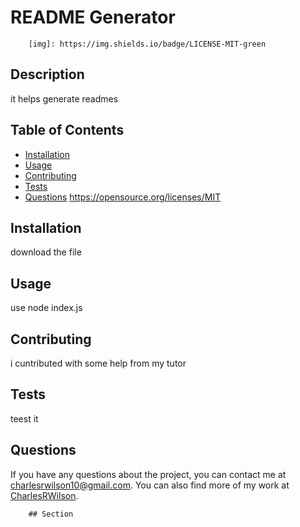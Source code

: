# README Generator


        [img]: https://img.shields.io/badge/LICENSE-MIT-green

    

## Description

it helps generate readmes

## Table of Contents

* [Installation](#installation)
* [Usage](#usage)
* [Contributing](#contributing)
* [Tests](#tests)
* [Questions](#questions)
https://opensource.org/licenses/MIT

## Installation

download the file

## Usage

use node index.js

## Contributing

i cuntributed with some help from my tutor

## Tests

teest it

## Questions

If you have any questions about the project, you can contact me at [charlesrwilson10@gmail.com](mailto:charlesrwilson10@gmail.com). You can also find more of my work at [CharlesRWilson](https://github.com/CharlesRWilson).


        ## Section
    
